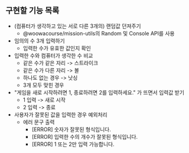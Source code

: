 ## 구현할 기능 목록

- (컴퓨터가 생각하고 있는 서로 다른 3개의) 랜덤값 던져주기
  - @woowacourse/mission-utils의 Random 및 Console API를 사용
- 임의의 수 3개 입력하기
  - 입력한 수가 유효한 값인지 확인
- 입력한 수와 컴퓨터가 생각한 수 비교
  - 같은 수가 같은 자리 -> 스트라이크
  - 같은 수가 다른 자리 -> 볼
  - 하나도 없는 경우 -> 낫싱
  - 3개 모두 맞힌 경우
- "게임을 새로 시작하려면 1, 종료하려면 2를 입력하세요." 가 뜨면서 입력값 받기
  - 1 입력 -> 새로 시작
  - 2 입력 -> 종료
- 사용자가 잘못된 값을 입력한 경우 예외처리
  - 에러 문구 출력
    - [ERROR] 숫자가 잘못된 형식입니다.
    - [ERROR] 입력한 수의 개수가 잘못된 형식입니다.
    - [ERROR] 1 또는 2만 입력 가능합니다.
